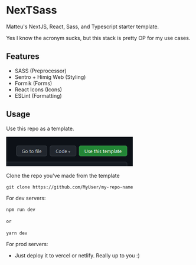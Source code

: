 # NexTSass
Matteu's NextJS, React, Sass, and Typescript starter template.

Yes I know the acronym sucks, but this stack is pretty OP for my use cases.

## Features
- SASS (Preprocessor)
- Sentro + Himig Web (Styling)
- Formik (Forms)
- React Icons (Icons)
- ESLint (Formatting)

## Usage
Use this repo as a template.

![img.png](img.png)

Clone the repo you've made from the template
```shell
git clone https://github.com/MyUser/my-repo-name
```

For dev servers:
```shell
npm run dev

or 

yarn dev
```

For prod servers:
- Just deploy it to vercel or netlify. Really up to you :)